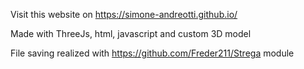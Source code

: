 Visit this website on https://simone-andreotti.github.io/

Made with ThreeJs, html, javascript and custom 3D model

File saving realized with https://github.com/Freder211/Strega module
